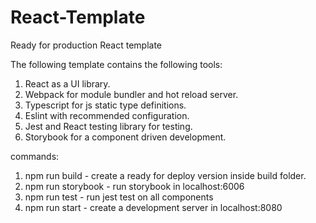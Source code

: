 # React-Template
Ready for production React template

The following template contains the following tools:
1. React as a UI library.
2. Webpack for module bundler and hot reload server.
3. Typescript for js static type definitions.
4. Eslint with recommended configuration.
5. Jest and React testing library for testing.
6. Storybook for a component driven development.

commands:
1. npm run build - create a ready for deploy version inside build folder.
2. npm run storybook - run storybook in localhost:6006
3. npm run test - run jest test on all components
4. npm run start - create a development server in localhost:8080

